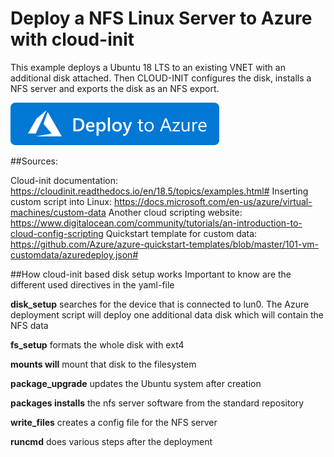 # Deploy a NFS Linux Server to Azure with cloud-init

This example deploys a Ubuntu 18 LTS to an existing VNET with an additional disk attached. Then CLOUD-INIT configures the disk, installs a NFS server and exports the disk as an NFS export.

[![Deploy To Azure](https://raw.githubusercontent.com/Azure/azure-quickstart-templates/master/1-CONTRIBUTION-GUIDE/images/deploytoazure.svg?sanitize=true)](https://portal.azure.com/#create/Microsoft.Template/uri/https%3A%2F%2Fraw.githubusercontent.com%2Fhenrikmotzkus%2FAzureShortcuts%2Fmain%2FNFS%2Fazuredeploy.json)


##Sources: 

Cloud-init documentation: https://cloudinit.readthedocs.io/en/18.5/topics/examples.html#
Inserting custom script into Linux: https://docs.microsoft.com/en-us/azure/virtual-machines/custom-data
Another cloud scripting website: https://www.digitalocean.com/community/tutorials/an-introduction-to-cloud-config-scripting
Quickstart template for custom data: https://github.com/Azure/azure-quickstart-templates/blob/master/101-vm-customdata/azuredeploy.json#


##How cloud-init based disk setup works
Important to know are the different used directives in the yaml-file

**disk_setup** searches for the device that is connected to lun0. The Azure deployment script will deploy one additional data disk which will contain the NFS data

**fs_setup** formats the whole disk with ext4

**mounts will** mount that disk to the filesystem

**package_upgrade** updates the Ubuntu system after creation

**packages installs** the nfs server software from the standard repository

**write_files** creates a config file for the NFS server

**runcmd** does various steps after the deployment
